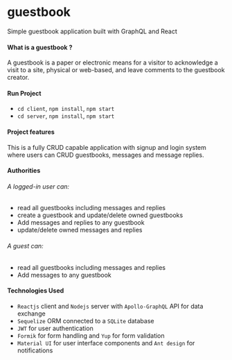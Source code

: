 # guestbook
Simple guestbook application built with GraphQL and React

#### What is a guestbook ?
A guestbook is a paper or electronic means for a visitor to acknowledge a visit to a site, physical or web-based, and leave comments to the guestbook creator.

#### Run Project
- `cd client`, `npm install`, `npm start`
- `cd server`, `npm install`, `npm start`

#### Project features
This is a fully CRUD capable application with signup and login system where users can CRUD guestbooks, messages and message replies.

#### Authorities
###### A logged-in user can:
- read all guestbooks including messages and replies
- create a guestbook and update/delete owned guestbooks
- Add messages and replies to any guestbook
- update/delete owned messages and replies
###### A guest can:
- read all guestbooks including messages and replies
- Add messages to any guestbook

#### Technologies Used
- `Reactjs` client and `Nodejs` server with `Apollo-GraphQL` API for data exchange
- `Sequelize` ORM connected to a `SQLite` database
- `JWT` for user authentication
- `Formik` for form handling and `Yup` for form validation
- `Material UI` for user interface components and `Ant design` for notifications

